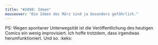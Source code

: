 ```yaml
---
title: "#2498: Ideen"
mouseover: "Die Ideen des März sind ja besonders gefährlich."
---
```


PS:
Wegen spontaner Unterwegsität ist die Veröffentlichung des heutigen Comics ein wenig improvisiert. Ich hoffe trotzdem, dass irgendwas herumfunktioniert. 
Und so. 
:keks:
